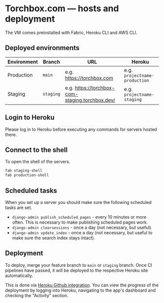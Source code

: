 # Torchbox.com — hosts and deployment

The VM comes preinstalled with Fabric, Heroku CLI and AWS CLI.

## Deployed environments

| Environment | Branch    | URL                                             | Heroku                        |
| ----------- | --------- | ----------------------------------------------- | ----------------------------- |
| Production  | `main`    | e.g. https://torchbox.com                       | e.g. `projectname-production` |
| Staging     | `staging` | e.g. https://torchbox-com-staging.torchbox.dev/ | e.g. `projectname-staging`    |

## Login to Heroku

Please log in to Heroku before executing any commands for servers hosted there.

## Connect to the shell

To open the shell of the servers.

```bash
fab staging-shell
fab production-shell
```

## Scheduled tasks

When you set up a server you should make sure the following scheduled tasks are set.

- `django-admin publish_scheduled_pages` - every 10 minutes or more often. This is necessary to make publishing scheduled pages work.
- `django-admin clearsessions` - once a day (not necessary, but useful).
- `django-admin update_index` - once a day (not necessary, but useful to make sure the search index stays intact).

## Deployment

To deploy, merge your feature branch to `main` or `staging` branch. Once CI pipelines have passed, it will be deployed to the respective Heroku site automatically.

This is done via [Heroku Github integration](https://devcenter.heroku.com/articles/github-integration). You can view the progress of the deployment by logging into Heroku, navigating to the app's dashboard and checking the "Activity" section.
